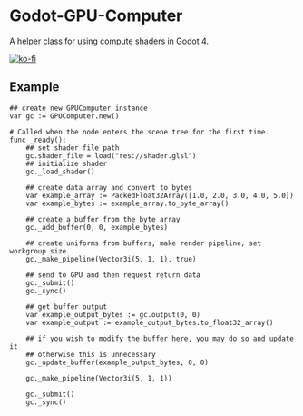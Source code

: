 # Godot-GPU-Computer
A helper class for using compute shaders in Godot 4.

[![ko-fi](https://ko-fi.com/img/githubbutton_sm.svg)](https://ko-fi.com/Y8Y0NJZLS)

## Example
```GDScript
## create new GPUComputer instance
var gc := GPUComputer.new()

# Called when the node enters the scene tree for the first time.
func _ready():
	## set shader file path
	gc.shader_file = load("res://shader.glsl")
	## initialize shader
	gc._load_shader()
	
	## create data array and convert to bytes
	var example_array := PackedFloat32Array([1.0, 2.0, 3.0, 4.0, 5.0])
	var example_bytes := example_array.to_byte_array()
	
	## create a buffer from the byte array
	gc._add_buffer(0, 0, example_bytes)
	
	## create uniforms from buffers, make render pipeline, set workgroup size
	gc._make_pipeline(Vector3i(5, 1, 1), true)
	
	## send to GPU and then request return data
	gc._submit()
	gc._sync()
	
	## get buffer output
	var example_output_bytes := gc.output(0, 0)
	var example_output := example_output_bytes.to_float32_array()
	
	## if you wish to modify the buffer here, you may do so and update it
	## otherwise this is unnecessary
	gc._update_buffer(example_output_bytes, 0, 0)
	
	gc._make_pipeline(Vector3i(5, 1, 1))
	
	gc._submit()
	gc._sync()
```
